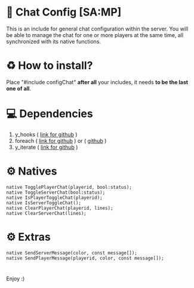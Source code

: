 # 📄 Chat Config [SA:MP]
This is an include for general chat configuration within the server. You will be able to manage the chat for one or more players at the same time, all synchronized with its native functions.

# ♻️ How to install?
Place "#include configChat" **after all** your includes, it needs **to be the last one of all**.

# 💻 Dependencies
1. y_hooks ( [link for github](https://github.com/pawn-lang/YSI-Includes) )
2. foreach ( [link for github](https://github.com/pawn-lang/YSI-Includes) ) or ( [github](https://github.com/karimcambridge/samp-foreach) )
3. y_iterate ( [link for github](https://github.com/pawn-lang/YSI-Includes) )

# ⚙️ Natives
```pawn
native TogglePlayerChat(playerid, bool:status);
native ToggleServerChat(bool:status);
native IsPlayerToggleChat(playerid);
native IsServerToggleChat();
native ClearPlayerChat(playerid, lines);
native ClearServerChat(lines);
```
# ⚙️ Extras
```pawn
native SendServerMessage(color, const message[]);
native SendPlayerMessage(playerid, color, const message[]);
```
#
Enjoy :)
